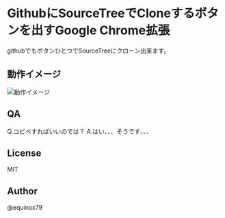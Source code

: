 GithubにSourceTreeでCloneするボタンを出すGoogle Chrome拡張
========================================

githubでもボタンひとつでSourceTreeにクローン出来ます。


動作イメージ
----
![動作イメージ](http://farm3.staticflickr.com/2820/10629015693_8655be6e79_o.jpg)


QA
----
Q.コピペすればいいのでは？
A.はい、、、そうです、、、


License
----
MIT


Author
----
@equinox79


